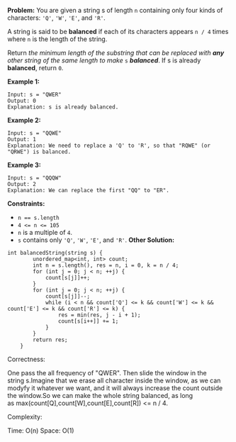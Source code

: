 **Problem:**
You are given a string s of length `n` containing only four kinds of characters: `'Q'`, `'W'`, `'E'`, and `'R'`.

A string is said to be **balanced** if each of its characters appears `n / 4` times where `n` is the length of the string.

Return *the minimum length of the substring that can be replaced with **any** other string of the same length to make* `s` ***balanced***. If s is already **balanced**, return `0`.

 

**Example 1:**

```
Input: s = "QWER"
Output: 0
Explanation: s is already balanced.
```

**Example 2:**

```
Input: s = "QQWE"
Output: 1
Explanation: We need to replace a 'Q' to 'R', so that "RQWE" (or "QRWE") is balanced.
```

**Example 3:**

```
Input: s = "QQQW"
Output: 2
Explanation: We can replace the first "QQ" to "ER". 
```

 

**Constraints:**

- `n == s.length`
- `4 <= n <= 105`
- `n` is a multiple of `4`.
- `s` contains only `'Q'`, `'W'`, `'E'`, and `'R'`.
**Other Solution:**
```
int balancedString(string s) {
        unordered_map<int, int> count;
        int n = s.length(), res = n, i = 0, k = n / 4;
        for (int j = 0; j < n; ++j) {
            count[s[j]]++;
        }
        for (int j = 0; j < n; ++j) {
            count[s[j]]--;
            while (i < n && count['Q'] <= k && count['W'] <= k && count['E'] <= k && count['R'] <= k) {
                res = min(res, j - i + 1);
                count[s[i++]] += 1;
            }
        }
        return res;
    }
```
Correctness:


One pass the all frequency of "QWER".
Then slide the window in the string s.Imagine that we erase all character inside the window,
as we can modyfy it whatever we want,
and it will always increase the count outside the window.So we can make the whole string balanced,
as long as max(count[Q],count[W],count[E],count[R]) <= n / 4.

Complexity:

Time: O(n)
Space: O(1)